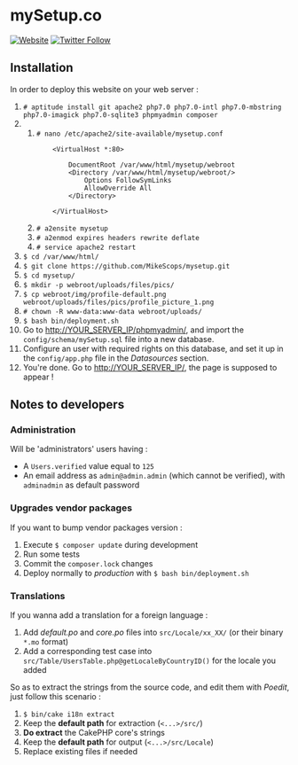 # mySetup.co

[![Website](https://img.shields.io/website-up-down-green-red/https/mysetup.co.svg?label=mySetup.co)](https://mysetup.co/)
[![Twitter Follow](https://img.shields.io/twitter/follow/mysetup_co.svg?style=social&label=Follow&style=flat-square)](https://twitter.com/mysetup_co)

## Installation

In order to deploy this website on your web server :

1. `# aptitude install git apache2 php7.0 php7.0-intl php7.0-mbstring php7.0-imagick php7.0-sqlite3 phpmyadmin composer`
2.
    1. `# nano /etc/apache2/site-available/mysetup.conf`
        ```apacheconf
            <VirtualHost *:80>

                DocumentRoot /var/www/html/mysetup/webroot
                <Directory /var/www/html/mysetup/webroot/>
                    Options FollowSymLinks
                    AllowOverride All
                </Directory>

            </VirtualHost>
        ```
    2. `# a2ensite mysetup`
    3. `# a2enmod expires headers rewrite deflate`
    4. `# service apache2 restart`
3. `$ cd /var/www/html/`
4. `$ git clone https://github.com/MikeScops/mysetup.git`
5. `$ cd mysetup/`
6. `$ mkdir -p webroot/uploads/files/pics/`
7. `$ cp webroot/img/profile-default.png webroot/uploads/files/pics/profile_picture_1.png`
8. `# chown -R www-data:www-data webroot/uploads/`
9. `$ bash bin/deployment.sh`
10. Go to [http://YOUR_SERVER_IP/phpmyadmin/](http://YOUR_SERVER_IP/phpmyadmin/), and import the `config/schema/mySetup.sql` file into a new database.
11. Configure an user with required rights on this database, and set it up in the `config/app.php` file in the _Datasources_ section.
12. You're done. Go to [http://YOUR_SERVER_IP/](http://YOUR_SERVER_IP/), the page is supposed to appear !

## Notes to developers

### Administration

Will be 'administrators' users having :

* A `Users.verified` value equal to `125`
* An email address as `admin@admin.admin` (which cannot be verified), with `adminadmin` as default password

### Upgrades vendor packages

If you want to bump vendor packages version :

1. Execute `$ composer update` during development
2. Run some tests
3. Commit the `composer.lock` changes
4. Deploy normally to _production_ with `$ bash bin/deployment.sh`

### Translations

If you wanna add a translation for a foreign language :

1. Add _default.po_ and _core.po_ files into `src/Locale/xx_XX/` (or their binary `*.mo` format)
2. Add a corresponding test case into `src/Table/UsersTable.php@getLocaleByCountryID()` for the locale you added

So as to extract the strings from the source code, and edit them with _Poedit_, just follow this scenario :

1. `$ bin/cake i18n extract`
2. Keep the **default path** for extraction (`<...>/src/`)
3. **Do extract** the CakePHP core's strings
4. Keep the **default path** for output (`<...>/src/Locale`)
5. Replace existing files if needed
